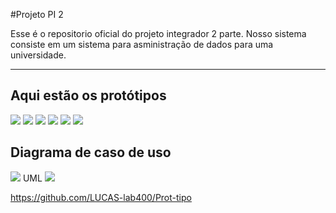 #Projeto PI 2

Esse é o repositorio oficial do projeto integrador 2 parte. Nosso sistema consiste em um sistema para asministração de dados para uma universidade.

------

## Aqui estão os protótipos

![](https://i.ibb.co/vm4Yz6z/Captura-de-Tela-25.png)
![](https://i.ibb.co/G5k9XRD/Captura-de-Tela-26.png)
![](https://i.ibb.co/z2058kq/Captura-de-Tela-27.png)
![](https://i.ibb.co/27FRC2g/Captura-de-Tela-28.png)
![](https://i.ibb.co/j8mrX5G/Captura-de-Tela-29.png)
![](https://i.ibb.co/M85HkCQ/Captura-de-Tela-30.png)
## Diagrama de caso de uso
![](https://i.ibb.co/KyY3Ctw/Captura-de-Tela-32.png)
UML
![](https://i.ibb.co/P6kzNNR/Fluxograma-final.jpg)

https://github.com/LUCAS-lab400/Prot-tipo
